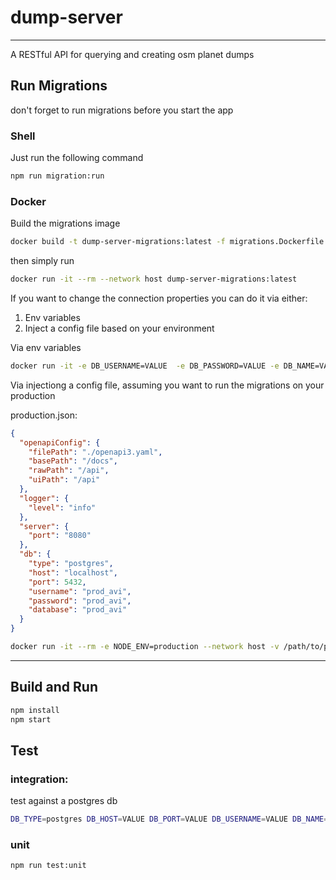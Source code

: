 # dump-server

----------------------------------------

A RESTful API for querying and creating osm planet dumps


## Run Migrations
don't forget to run migrations before you start the app

### Shell

Just run the following command

```sh
npm run migration:run
```

### Docker
Build the migrations image

```sh
docker build -t dump-server-migrations:latest -f migrations.Dockerfile .
```

then simply run

```sh
docker run -it --rm --network host dump-server-migrations:latest
```

If you want to change the connection properties you can do it via either:
1. Env variables
2. Inject a config file based on your environment


Via env variables
```sh
docker run -it -e DB_USERNAME=VALUE  -e DB_PASSWORD=VALUE -e DB_NAME=VALUE -e DB_TYPE=VALUE -e DB_HOST=VALUE -e DB_PORT=VALUE --rm --network host dump-server-migrations:latest
```

Via injectiong a config file, assuming you want to run the migrations on your production

production.json:
```json
{
  "openapiConfig": {
    "filePath": "./openapi3.yaml",
    "basePath": "/docs",
    "rawPath": "/api",
    "uiPath": "/api"
  },
  "logger": {
    "level": "info"
  },
  "server": {
    "port": "8080"
  },
  "db": {
    "type": "postgres",
    "host": "localhost",
    "port": 5432,
    "username": "prod_avi",
    "password": "prod_avi",
    "database": "prod_avi"
  }
}
```
```sh
docker run -it --rm -e NODE_ENV=production --network host -v /path/to/proudction.json:/usr/app/config/production.json dump-server-migrations:latest
```
-------------------------------------------------------

## Build and Run

```sh
npm install
npm start
```
## Test
### integration:
test against a postgres db

```sh
DB_TYPE=postgres DB_HOST=VALUE DB_PORT=VALUE DB_USERNAME=VALUE DB_NAME=VALUE DB_PASSWORD=VALUE npm run test:integration
```

### unit
```sh
npm run test:unit
```